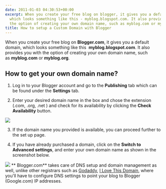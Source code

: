 ```yaml
---
date: 2011-01-03 04:30:53+00:00
excerpt: When you create your free blog on blogger, it gives you a default domain,
  which looks something like this - myblog.blogspot.com. It also provides you with
  the option of creating your own domain name, such as myblog.com or myblog.org.
title: How to setup a Custom Domain with Blogger
---
```


When you create your free blog on **Blogger.com**, it gives you a default domain, which looks something like this  **myblog.blogspot.com**. It also provides you with the option of creating your own domain name, such as **myblog.com** or **myblog.org**.


## How to get your own domain name?


1. Log in to your Blogger account and go to the **Publishing** tab which can be found under the **Settings** tab.

2. Enter your desired domain name in the box and chose the extension (.com, .org, .net ) and check for its availability by clicking the **Check Availability** button.

[![](https://rtcamp.com/wp-content/uploads/2010/12/B2W-Custom-domain-111-600x393.jpg)](https://rtcamp.com/wp-content/uploads/2010/12/B2W-Custom-domain-111.jpg)

3. If the domain name you provided is available, you can proceed further to the set up page.

4. If you have already purchased a domain, click on the **Switch to Advanced settings**, and enter your own domain name as shown in the screenshot below.

[![](https://rtcamp.com/wp-content/uploads/2010/12/B2W-custom-domain-21-600x204.jpg)](https://rtcamp.com/wp-content/uploads/2010/12/B2W-custom-domain-21.jpg)
** Blogger.com** takes care of DNS setup and domain management as well, unlike other registrars such as [Godaddy](http://www.godaddy.com/), [I Love This Domain](http://www.ilovethisdomain.com/), where you'll have to configure DNS settings to point your blog to Blogger (Google.com) IP addresses.
